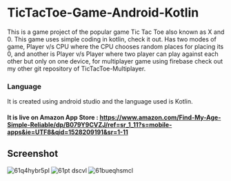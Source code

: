 # TicTacToe-Game-Android-Kotlin

This is a game project of the popular game Tic Tac Toe also known as X and 0.
This game uses simple coding in kotlin, check it out.
Has two modes of game, Player v/s CPU where the CPU chooses random places for placing its 0, and another is Player v/s Player where two player can play against each other but only on one device, for multiplayer game using firebase check out my other git repository of TicTacToe-Multiplayer.

### Language
It is created using android studio and the language used is Kotlin.

#### It is live on Amazon App Store : https://www.amazon.com/Find-My-Age-Simple-Reliable/dp/B079Y9CVZJ/ref=sr_1_11?s=mobile-apps&ie=UTF8&qid=1528209191&sr=1-11

## Screenshot
![61q4hybr5pl](https://user-images.githubusercontent.com/15246084/41124078-6fbda86c-6abe-11e8-97cf-e72b2309030d.jpg)
![61pt dscvl](https://user-images.githubusercontent.com/15246084/41124079-6fef207c-6abe-11e8-9372-2b2fe86b5bb3.jpg)
![61bueqhsmcl](https://user-images.githubusercontent.com/15246084/41124080-701d2288-6abe-11e8-9959-406badb98c49.jpg)
